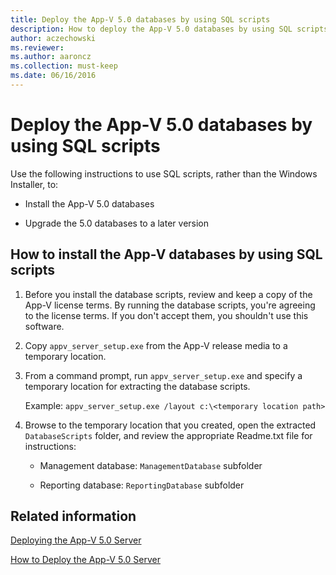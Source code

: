 ```yaml
---
title: Deploy the App-V 5.0 databases by using SQL scripts
description: How to deploy the App-V 5.0 databases by using SQL scripts.
author: aczechowski
ms.reviewer:
ms.author: aaroncz
ms.collection: must-keep
ms.date: 06/16/2016
---
```


# Deploy the App-V 5.0 databases by using SQL scripts

Use the following instructions to use SQL scripts, rather than the Windows Installer, to:

- Install the App-V 5.0 databases

- Upgrade the 5.0 databases to a later version

## How to install the App-V databases by using SQL scripts

1. Before you install the database scripts, review and keep a copy of the App-V license terms. By running the database scripts, you're agreeing to the license terms. If you don't accept them, you shouldn't use this software.

2. Copy `appv_server_setup.exe` from the App-V release media to a temporary location.

3. From a command prompt, run `appv_server_setup.exe` and specify a temporary location for extracting the database scripts.

   Example: `appv_server_setup.exe /layout c:\<temporary location path>`

4. Browse to the temporary location that you created, open the extracted `DatabaseScripts` folder, and review the appropriate Readme.txt file for instructions:

    - Management database: `ManagementDatabase` subfolder

    - Reporting database: `ReportingDatabase` subfolder

## Related information

[Deploying the App-V 5.0 Server](deploying-the-app-v-50-server.md)

[How to Deploy the App-V 5.0 Server](how-to-deploy-the-app-v-50-server-50sp3.md)
